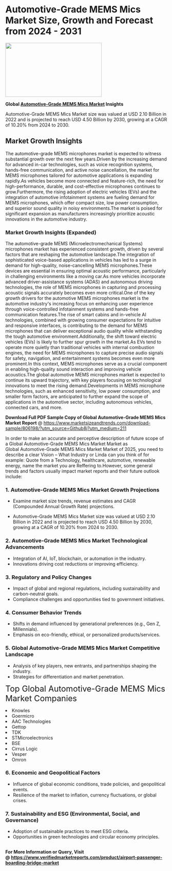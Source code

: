 <H1>Automotive-Grade MEMS Mics Market Size, Growth and Forecast from 2024 - 2031</H1><img class="aligncenter size-medium wp-image-584254" src="https://thirdeyenews.in/wp-content/uploads/2024/09/Global-Market-Research-300x168.jpeg" alt="" width="300" height="168" /><p><strong>Global&nbsp;<a href="https://www.marketsizeandtrends.com/download-sample/806198/?utm_source=Github8j?utm_medium=211">Automotive-Grade MEMS Mics Market</a> Insights</strong></p><p>Automotive-Grade MEMS Mics Market size was valued at USD 2.10 Billion in 2022 and is projected to reach USD 4.50 Billion by 2030, growing at a CAGR of 10.20% from 2024 to 2030.</p><p><h2>Market Growth Insights</h2> The automotive-grade MEMS microphones market is expected to witness substantial growth over the next few years.Driven by the increasing demand for advanced in-car technologies, such as voice recognition systems, hands-free communication, and active noise cancellation, the market for MEMS microphones tailored for automotive applications is expanding rapidly.As vehicles become more connected and feature-rich, the need for high-performance, durable, and cost-effective microphones continues to grow.Furthermore, the rising adoption of electric vehicles (EVs) and the integration of automotive infotainment systems are fueling demand for MEMS microphones, which offer compact size, low power consumption, and superior sound quality in noisy environments.The market is poised for significant expansion as manufacturers increasingly prioritize acoustic innovations in the automotive industry.<h3>Market Growth Insights (Expanded)</h3> The automotive-grade MEMS (Microelectromechanical Systems) microphones market has experienced consistent growth, driven by several factors that are reshaping the automotive landscape.The integration of sophisticated voice-based applications in vehicles has led to a surge in demand for high-quality, noise-cancelling MEMS microphones.These devices are essential in ensuring optimal acoustic performance, particularly in challenging environments like a moving car.As more vehicles incorporate advanced driver-assistance systems (ADAS) and autonomous driving technologies, the role of MEMS microphones in capturing and processing acoustic signals accurately becomes even more critical.One of the key growth drivers for the automotive MEMS microphones market is the automotive industry's increasing focus on enhancing user experience through voice-controlled infotainment systems and hands-free communication features.The rise of smart cabins and in-vehicle AI technologies, combined with growing consumer expectations for intuitive and responsive interfaces, is contributing to the demand for MEMS microphones that can deliver exceptional audio quality while withstanding the tough automotive environment.Additionally, the shift toward electric vehicles (EVs) is likely to further spur growth in the market.As EVs tend to operate more quietly than traditional vehicles with internal combustion engines, the need for MEMS microphones to capture precise audio signals for safety, navigation, and entertainment systems becomes even more prominent.In this context, MEMS microphones serve as a crucial component in enabling high-quality sound interaction and improving vehicle acoustics.The global automotive MEMS microphones market is expected to continue its upward trajectory, with key players focusing on technological innovations to meet the rising demand.Developments in MEMS microphone technologies, such as enhanced sensitivity, low power consumption, and smaller form factors, are anticipated to further expand the scope of applications in the automotive sector, including autonomous vehicles, connected cars, and more.<p><span class=""><strong>Download Full PDF Sample Copy of Global Automotive-Grade MEMS Mics Market Report</strong> @ <a href="https://www.marketsizeandtrends.com/download-sample/806198/?utm_source=Github8j?utm_medium=211" target="_blank">https://www.marketsizeandtrends.com/download-sample/806198/?utm_source=Github8j?utm_medium=211</a></span></p><p>In order to make an accurate and perceptive description of future scope of a Global&nbsp;Automotive-Grade MEMS Mics Market Market as Global&nbsp;Automotive-Grade MEMS Mics Market Market of 2025, you need to describe a clear Vision &ndash; What Industry or Linda can you think of for example: Quote from a Technology, healthcare, automotive, renewable energy, name the market you are Reffering to.However, some general trends and factors usually impact market reports and their future outlook include:</p><h3>1.&nbsp;<strong>Automotive-Grade MEMS Mics Market Growth Projections</strong></h3><ul><li>Examine market size trends, revenue estimates and CAGR (Compounded Annual Growth Rate) projections.</li><li><p>Automotive-Grade MEMS Mics Market size was valued at USD 2.10 Billion in 2022 and is projected to reach USD 4.50 Billion by 2030, growing at a CAGR of 10.20% from 2024 to 2030.</p></li></ul><h3>2.&nbsp;<strong>Automotive-Grade MEMS Mics Market Technological Advancements</strong></h3><ul><li>Integration of AI, IoT, blockchain, or automation in the industry.</li><li>Innovations driving cost reductions or improving efficiency.</li></ul><h3>3.&nbsp;<strong>Regulatory and Policy Changes</strong></h3><ul><li>Impact of global and regional regulations, including sustainability and carbon-neutral goals.</li><li>Compliance challenges and opportunities tied to government initiatives.</li></ul><h3>4.&nbsp;<strong>Consumer Behavior Trends</strong></h3><ul><li>Shifts in demand influenced by generational preferences (e.g., Gen Z, Millennials).</li><li>Emphasis on eco-friendly, ethical, or personalized products/services.</li></ul><h3>5.&nbsp;<strong>Global Automotive-Grade MEMS Mics Market Competitive Landscape</strong></h3><ul><li>Analysis of key players, new entrants, and partnerships shaping the industry.</li><li>Strategies for differentiation and market penetration.</li></ul><p data-pm-slice="1 1 []"><span style="color: inherit; font-family: inherit; font-size: 25px;">Top Global Automotive-Grade MEMS Mics Market Companies</span></p><div class="" data-test-id=""><p><li>Knowles</li><li> Goermicro</li><li> AAC Technologies</li><li> Gettop</li><li> TDK</li><li> STMicroelectronics</li><li> BSE</li><li> Cirrus Logic</li><li> Vesper</li><li> Omron</li></p></div><h3>6.&nbsp;<strong>Economic and Geopolitical Factors</strong></h3><ul><li>Influence of global economic conditions, trade policies, and geopolitical events.</li><li>Resilience of the market to inflation, currency fluctuations, or global crises.</li></ul><h3>7.&nbsp;<strong>Sustainability and ESG (Environmental, Social, and Governance)</strong></h3><ul><li>Adoption of sustainable practices to meet ESG criteria.</li><li>Opportunities in green technologies and circular economy principles.</li></ul><h2><strong style="font-size: 14px;">For More Information or Query, Visit @&nbsp;</strong><a style="background-color: #ffffff; font-size: 14px;" href="https://www.marketsizeandtrends.com/report/automotive-grade-mems-mics-market/" target="_blank">https://www.verifiedmarketreports.com/product/airport-passenger-boarding-bridge-market</a></h2>
